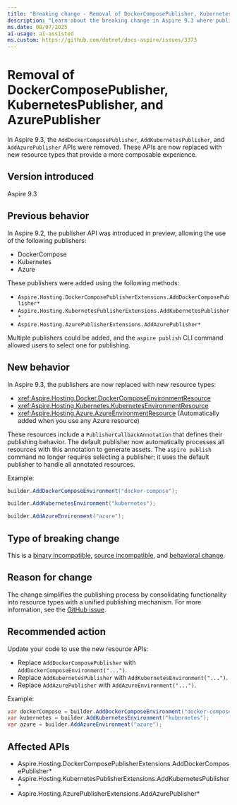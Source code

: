 ```yaml
---
title: "Breaking change - Removal of DockerComposePublisher, KubernetesPublisher, and AzurePublisher"
description: "Learn about the breaking change in Aspire 9.3 where publisher APIs were removed in favor of new resource types."
ms.date: 08/07/2025
ai-usage: ai-assisted
ms.custom: https://github.com/dotnet/docs-aspire/issues/3373
---
```


# Removal of DockerComposePublisher, KubernetesPublisher, and AzurePublisher

In Aspire 9.3, the `AddDockerComposePublisher`, `AddKubernetesPublisher`, and `AddAzurePublisher` APIs were removed. These APIs are now replaced with new resource types that provide a more composable experience.

## Version introduced

Aspire 9.3

## Previous behavior

In Aspire 9.2, the publisher API was introduced in preview, allowing the use of the following publishers:

- DockerCompose
- Kubernetes
- Azure

These publishers were added using the following methods:

- `Aspire.Hosting.DockerComposePublisherExtensions.AddDockerComposePublisher*`
- `Aspire.Hosting.KubernetesPublisherExtensions.AddKubernetesPublisher*`
- `Aspire.Hosting.AzurePublisherExtensions.AddAzurePublisher*`

Multiple publishers could be added, and the `aspire publish` CLI command allowed users to select one for publishing.

## New behavior

In Aspire 9.3, the publishers are now replaced with new resource types:

- <xref:Aspire.Hosting.Docker.DockerComposeEnvironmentResource>
- <xref:Aspire.Hosting.Kubernetes.KubernetesEnvironmentResource>
- <xref:Aspire.Hosting.Azure.AzureEnvironmentResource> (Automatically added when you use any Azure resource)

These resources include a `PublisherCallbackAnnotation` that defines their publishing behavior. The default publisher now automatically processes all resources with this annotation to generate assets. The `aspire publish` command no longer requires selecting a publisher; it uses the default publisher to handle all annotated resources.

Example:

```csharp
builder.AddDockerComposeEnvironment("docker-compose");

builder.AddKubernetesEnvironment("kubernetes");

builder.AddAzureEnvironment("azure");
```

## Type of breaking change

This is a [binary incompatible](../categories.md#binary-compatibility), [source incompatible](../categories.md#source-compatibility), and [behavioral change](../categories.md#behavioral-change).

## Reason for change

The change simplifies the publishing process by consolidating functionality into resource types with a unified publishing mechanism. For more information, see the [GitHub issue](https://github.com/dotnet/aspire/issues/9089).

## Recommended action

Update your code to use the new resource APIs:

- Replace `AddDockerComposePublisher` with `AddDockerComposeEnvironment("...")`.
- Replace `AddKubernetesPublisher` with `AddKubernetesEnvironment("...")`.
- Replace `AddAzurePublisher` with `AddAzureEnvironment("...")`.

Example:

```csharp
var dockerCompose = builder.AddDockerComposeEnvironment("docker-compose");
var kubernetes = builder.AddKubernetesEnvironment("kubernetes");
var azure = builder.AddAzureEnvironment("azure");
```

## Affected APIs

- Aspire.Hosting.DockerComposePublisherExtensions.AddDockerComposePublisher*
- Aspire.Hosting.KubernetesPublisherExtensions.AddKubernetesPublisher*
- Aspire.Hosting.AzurePublisherExtensions.AddAzurePublisher*
